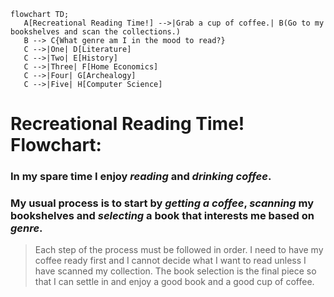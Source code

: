 ```mermaid
flowchart TD;
   A[Recreational Reading Time!] -->|Grab a cup of coffee.| B(Go to my bookshelves and scan the collections.)
   B --> C{What genre am I in the mood to read?}
   C -->|One| D[Literature]
   C -->|Two| E[History]
   C -->|Three| F[Home Economics]
   C -->|Four| G[Archealogy]
   C -->|Five| H[Computer Science]
```

# Recreational Reading Time! Flowchart:
### In my spare time I enjoy _reading_ and _drinking coffee_.   
### My usual process is to start by _getting a coffee_, _scanning_ my bookshelves and _selecting_ a book that interests me based on _genre_.
>Each step of the process must be followed in order.  I need to have my coffee ready first and I cannot decide what I want to read unless I have scanned my collection. The book selection is the final piece so that I can settle in and enjoy a good book and a good cup of coffee.   

